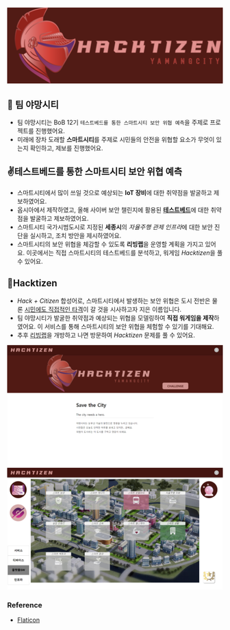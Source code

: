 ![hacktizen](/assets/readme/hacktizen.png)

## 🙌 팀 야망시티
- 팀 야망시티는 BoB 12기 `테스트베드를 통한 스마트시티 보안 위협 예측`을 주제로 프로젝트를 진행했어요.
- 미래에 장차 도래할 **스마트시티**를 주제로 시민들의 안전을 위협할 요소가 무엇이 있는지 확인하고, 제보를 진행했어요.

## ✌️테스트베드를 통한 스마트시티 보안 위협 예측
- 스마트시티에서 많이 쓰일 것으로 예상되는 **IoT 장비**에 대한 취약점을 발굴하고 제보하였어요.
- 옵시아에서 제작하였고, 올해 사이버 보안 챌린지에 활용된 <u>**테스트베드**</u>에 대한 취약점을 발굴하고 제보하였어요.
- 스마트시티 국가시범도시로 지정된 **세종시**의 <i>자율주행 관제 인프라</i>에 대한 보안 진단을 실시하고, 조치 방안을 제시하였어요.
- 스마트시티의 보안 위협을 체감할 수 있도록 **리빙랩**을 운영할 계획을 가지고 있어요. 이곳에서는 직접 스마트시티의 테스트베드를 분석하고, 워게임 *Hacktizen*을 풀 수 있어요.

## 🌆Hacktizen
- *Hack + Citizen* 합성어로, 스마트시티에서 발생하는 보안 위협은 도시 전반은 물론 <u>시민에도 직접적인 타격</u>이 갈 것을 시사하고자 지은 이름입니다.
- 팀 야망시티가 발굴한 취약점과 예상되는 위협을 모델링하여 **직접 워게임을 제작**하였어요. 이 서비스를 통해 스마트시티의 보안 위협을 체험할 수 있기를 기대해요.
- 추후 <u>리빙랩</u>을 개방하고 나면 방문하여 *Hacktizen* 문제를 풀 수 있어요.

![home](/assets/readme/home.png)
![challenge](/assets/readme/challenge.png)

### Reference
- [Flaticon](https://www.flaticon.com/)